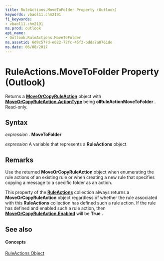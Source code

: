 ```yaml
---
title: RuleActions.MoveToFolder Property (Outlook)
keywords: vbaol11.chm2191
f1_keywords:
- vbaol11.chm2191
ms.prod: outlook
api_name:
- Outlook.RuleActions.MoveToFolder
ms.assetid: 6d9c577d-e022-72fc-45f2-bdda7a8761de
ms.date: 06/08/2017
---
```



# RuleActions.MoveToFolder Property (Outlook)

Returns a  **[MoveOrCopyRuleAction](Outlook.MoveOrCopyRuleAction.md)** object with **[MoveOrCopyRuleAction.ActionType](Outlook.MoveOrCopyRuleAction.ActionType.md)** being **olRuleActionMoveToFolder** . Read-only.


## Syntax

 _expression_ . **MoveToFolder**

 _expression_ A variable that represents a **RuleActions** object.


## Remarks

Use the returned  **MoveOrCopyRuleAction** object when enumerating the rule actions of an existing rule or when creating a new rule that specifies copying a message to a specific folder as an action.

This property of the  **[RuleActions](Outlook.RuleActions.md)** collection always returns a **MoveOrCopyRuleAction** object regardless of whether the rule associated with this **RuleActions** collection has defined such a rule action. If the rule has defined and enabled such a rule action, then **[MoveOrCopyRuleAction.Enabled](Outlook.MoveOrCopyRuleAction.Enabled.md)** will be **True** .


## See also


#### Concepts


[RuleActions Object](Outlook.RuleActions.md)


